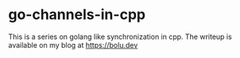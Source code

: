# go-channels-in-cpp

This is a series on golang like synchronization in cpp. The writeup is available on my blog at https://bolu.dev
